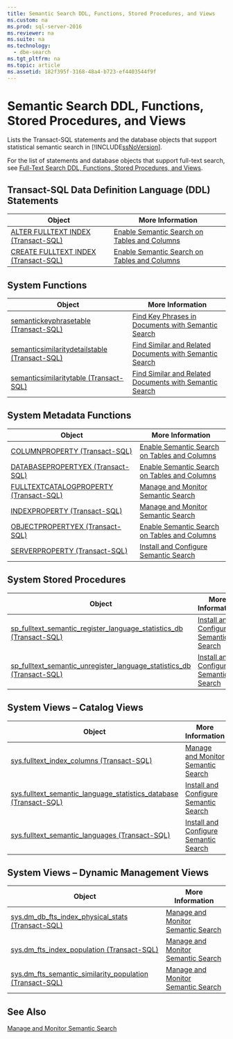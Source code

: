 ```yaml
---
title: Semantic Search DDL, Functions, Stored Procedures, and Views
ms.custom: na
ms.prod: sql-server-2016
ms.reviewer: na
ms.suite: na
ms.technology: 
  - dbe-search
ms.tgt_pltfrm: na
ms.topic: article
ms.assetid: 182f395f-3168-48a4-b723-ef4403544f9f
---
```

# Semantic Search DDL, Functions, Stored Procedures, and Views
  Lists the Transact\-SQL statements and the database objects that support statistical semantic search in [!INCLUDE[ssNoVersion](../../Token/Other/ssNoVersion_md.md)].  
  
 For the list of statements and database objects that support full\-text search, see [Full-Text Search DDL, Functions, Stored Procedures, and Views](../../Topics/TopicNameNotContainA/Full-Text-Search-DDL--Functions--Stored-Procedures--and-Views.md).  
  
##  <a name="ddl"></a> Transact\-SQL Data Definition Language \(DDL\) Statements  
  
|Object|More Information|  
|------------|----------------------|  
|[ALTER FULLTEXT INDEX &#40;Transact-SQL&#41;](../Topic/ALTER%20FULLTEXT%20INDEX%20\(Transact-SQL\).md)|[Enable Semantic Search on Tables and Columns](../../Topics/TopicNameNotContainA/Enable-Semantic-Search-on-Tables-and-Columns.md)|  
|[CREATE FULLTEXT INDEX &#40;Transact-SQL&#41;](../Topic/CREATE%20FULLTEXT%20INDEX%20\(Transact-SQL\).md)|[Enable Semantic Search on Tables and Columns](../../Topics/TopicNameNotContainA/Enable-Semantic-Search-on-Tables-and-Columns.md)|  
  
##  <a name="func"></a> System Functions  
  
|Object|More Information|  
|------------|----------------------|  
|[semantickeyphrasetable &#40;Transact-SQL&#41;](../Topic/semantickeyphrasetable%20\(Transact-SQL\).md)|[Find Key Phrases in Documents with Semantic Search](../../Topics/TopicNameNotContainA/Find-Key-Phrases-in-Documents-with-Semantic-Search.md)|  
|[semanticsimilaritydetailstable &#40;Transact-SQL&#41;](../Topic/semanticsimilaritydetailstable%20\(Transact-SQL\).md)|[Find Similar and Related Documents with Semantic Search](../../Topics/TopicNameNotContainA/Find-Similar-and-Related-Documents-with-Semantic-Search.md)|  
|[semanticsimilaritytable &#40;Transact-SQL&#41;](../Topic/semanticsimilaritytable%20\(Transact-SQL\).md)|[Find Similar and Related Documents with Semantic Search](../../Topics/TopicNameNotContainA/Find-Similar-and-Related-Documents-with-Semantic-Search.md)|  
  
##  <a name="meta"></a> System Metadata Functions  
  
|Object|More Information|  
|------------|----------------------|  
|[COLUMNPROPERTY &#40;Transact-SQL&#41;](../Topic/COLUMNPROPERTY%20\(Transact-SQL\).md)|[Enable Semantic Search on Tables and Columns](../../Topics/TopicNameNotContainA/Enable-Semantic-Search-on-Tables-and-Columns.md)|  
|[DATABASEPROPERTYEX &#40;Transact-SQL&#41;](../Topic/DATABASEPROPERTYEX%20\(Transact-SQL\).md)|[Enable Semantic Search on Tables and Columns](../../Topics/TopicNameNotContainA/Enable-Semantic-Search-on-Tables-and-Columns.md)|  
|[FULLTEXTCATALOGPROPERTY &#40;Transact-SQL&#41;](../Topic/FULLTEXTCATALOGPROPERTY%20\(Transact-SQL\).md)|[Manage and Monitor Semantic Search](../../Topics/TopicNameNotContainA/Manage-and-Monitor-Semantic-Search.md)|  
|[INDEXPROPERTY &#40;Transact-SQL&#41;](../Topic/INDEXPROPERTY%20\(Transact-SQL\).md)|[Manage and Monitor Semantic Search](../../Topics/TopicNameNotContainA/Manage-and-Monitor-Semantic-Search.md)|  
|[OBJECTPROPERTYEX &#40;Transact-SQL&#41;](../Topic/OBJECTPROPERTYEX%20\(Transact-SQL\).md)|[Enable Semantic Search on Tables and Columns](../../Topics/TopicNameNotContainA/Enable-Semantic-Search-on-Tables-and-Columns.md)|  
|[SERVERPROPERTY &#40;Transact-SQL&#41;](../Topic/SERVERPROPERTY%20\(Transact-SQL\).md)|[Install and Configure Semantic Search](../../Topics/TopicNameNotContainA/Install-and-Configure-Semantic-Search.md)|  
  
##  <a name="sproc"></a> System Stored Procedures  
  
|Object|More Information|  
|------------|----------------------|  
|[sp_fulltext_semantic_register_language_statistics_db &#40;Transact-SQL&#41;](../Topic/sp_fulltext_semantic_register_language_statistics_db%20\(Transact-SQL\).md)|[Install and Configure Semantic Search](../../Topics/TopicNameNotContainA/Install-and-Configure-Semantic-Search.md)|  
|[sp_fulltext_semantic_unregister_language_statistics_db &#40;Transact-SQL&#41;](../Topic/sp_fulltext_semantic_unregister_language_statistics_db%20\(Transact-SQL\).md)|[Install and Configure Semantic Search](../../Topics/TopicNameNotContainA/Install-and-Configure-Semantic-Search.md)|  
  
##  <a name="cv"></a> System Views – Catalog Views  
  
|Object|More Information|  
|------------|----------------------|  
|[sys.fulltext_index_columns &#40;Transact-SQL&#41;](../Topic/sys.fulltext_index_columns%20\(Transact-SQL\).md)|[Manage and Monitor Semantic Search](../../Topics/TopicNameNotContainA/Manage-and-Monitor-Semantic-Search.md)|  
|[sys.fulltext_semantic_language_statistics_database &#40;Transact-SQL&#41;](../Topic/sys.fulltext_semantic_language_statistics_database%20\(Transact-SQL\).md)|[Install and Configure Semantic Search](../../Topics/TopicNameNotContainA/Install-and-Configure-Semantic-Search.md)|  
|[sys.fulltext_semantic_languages &#40;Transact-SQL&#41;](../Topic/sys.fulltext_semantic_languages%20\(Transact-SQL\).md)|[Install and Configure Semantic Search](../../Topics/TopicNameNotContainA/Install-and-Configure-Semantic-Search.md)|  
  
##  <a name="dmv"></a> System Views – Dynamic Management Views  
  
|Object|More Information|  
|------------|----------------------|  
|[sys.dm_db_fts_index_physical_stats &#40;Transact-SQL&#41;](../Topic/sys.dm_db_fts_index_physical_stats%20\(Transact-SQL\).md)|[Manage and Monitor Semantic Search](../../Topics/TopicNameNotContainA/Manage-and-Monitor-Semantic-Search.md)|  
|[sys.dm_fts_index_population &#40;Transact-SQL&#41;](../Topic/sys.dm_fts_index_population%20\(Transact-SQL\).md)|[Manage and Monitor Semantic Search](../../Topics/TopicNameNotContainA/Manage-and-Monitor-Semantic-Search.md)|  
|[sys.dm_fts_semantic_similarity_population &#40;Transact-SQL&#41;](../Topic/sys.dm_fts_semantic_similarity_population%20\(Transact-SQL\).md)|[Manage and Monitor Semantic Search](../../Topics/TopicNameNotContainA/Manage-and-Monitor-Semantic-Search.md)|  
  
## See Also  
 [Manage and Monitor Semantic Search](../../Topics/TopicNameNotContainA/Manage-and-Monitor-Semantic-Search.md)  
  
  